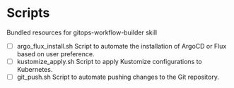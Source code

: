 # Scripts

Bundled resources for gitops-workflow-builder skill

- [ ] argo_flux_install.sh Script to automate the installation of ArgoCD or Flux based on user preference.
- [ ] kustomize_apply.sh Script to apply Kustomize configurations to Kubernetes.
- [ ] git_push.sh Script to automate pushing changes to the Git repository.
